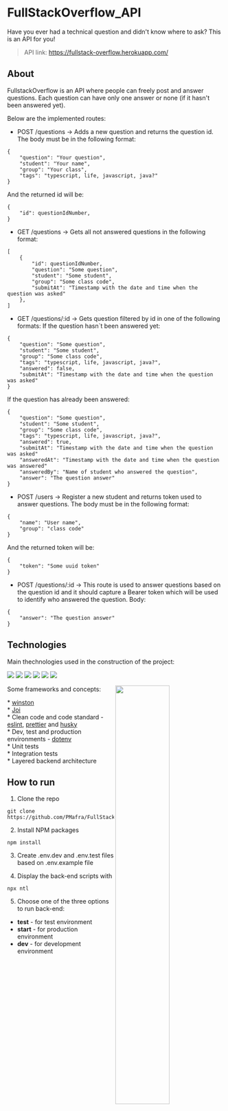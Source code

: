 # FullStackOverflow_API

Have you ever had a technical question and didn't know where to ask? This is an API for you! </br>
> API link: https://fullstack-overflow.herokuapp.com/

## About

FullstackOverflow is an API where people can freely post and answer questions. Each question can have only one answer or none (if it hasn't been answered yet).

Below are the implemented routes:

- POST /questions -> Adds a new question and returns the question id. The body must be in the following format:
```
{
	"question": "Your question",
	"student": "Your name",
	"group": "Your class",
	"tags": "typescript, life, javascript, java?"
}
```
And the returned id will be:
```
{
	"id": questionIdNumber,
}
```
- GET /questions -> Gets all not answered questions in the following format:
```
[
	{
		"id": questionIdNumber,
		"question": "Some question", 
		"student": "Some student", 
		"group": "Some class code",
		"submitAt": "Timestamp with the date and time when the question was asked"
	},
]
```
- GET /questions/:id -> Gets question filtered by id in one of the following formats:
If the question hasn`t been answered yet:
```
{
	"question": "Some question",
	"student": "Some student",
	"group": "Some class code",
	"tags": "typescript, life, javascript, java?",
  	"answered": false,
	"submitAt": "Timestamp with the date and time when the question was asked"
}
```
If the question has already been answered:
```
{	
	"question": "Some question",
	"student": "Some student",
	"group": "Some class code",
	"tags": "typescript, life, javascript, java?",
  	"answered": true,
	"submitAt": "Timestamp with the date and time when the question was asked"
	"answeredAt": "Timestamp with the date and time when the question was answered"
	"answeredBy": "Name of student who answered the question",
	"answer": "The question answer" 
}
```
- POST /users -> Register a new student and returns token used to answer questions. The body must be in the following format:
```
{
	"name": "User name",
	"group": "class code" 
}
```
And the returned token will be:
```
{
	"token": "Some uuid token"
}
```
- POST /questions/:id -> This route is used to answer questions based on the question id and it should capture a Bearer token which will be used to identify who answered the question.
Body:
```
{
	"answer": "The question answer" 
}
```

## Technologies
Main thechnologies used in the construction of the project:<br>
<p>
  <img src="https://img.shields.io/badge/-Typescript-green?style=for-the-badge" />
  <img src="https://img.shields.io/badge/-Nodejs-green?style=for-the-badge" />
  <img src="https://img.shields.io/badge/-Express-green?style=for-the-badge" />
  <img src="https://img.shields.io/badge/-PostgreSQL-green?style=for-the-badge" />
  <img src="https://img.shields.io/badge/-Jest-green?style=for-the-badge" />
  <img src="https://img.shields.io/badge/-Supertest-green?style=for-the-badge" />
</p>

Some frameworks and concepts:
<img align="right" width="50%" src="https://user-images.githubusercontent.com/84607762/144898252-6a1404fd-a03f-4924-9757-f556565eb7c6.png" />
<p align="left">
* <a href="https://github.com/winstonjs/winston">winston</a> </br>
* <a href="https://github.com/sideway/joi">Joi</a>  </br>
* Clean code and code standard - <a href="https://eslint.org/">eslint</a>, <a href="https://prettier.io/">prettier</a> and <a href="https://github.com/typicode/husky">husky</a> </br>
* Dev, test and production environments - <a href="https://github.com/motdotla/dotenv">dotenv</a> </br>
* Unit tests </br>
* Integration tests </br>
* Layered backend architecture </br>
</p>

## How to run

1. Clone the repo
```
git clone https://github.com/PMafra/FullStackOverflow_API.git
```
2. Install NPM packages
```
npm install
```
3. Create .env.dev and .env.test files based on .env.example file

4. Display the back-end scripts with
```
npx ntl
```
5. Choose one of the three options to run back-end:
* **test** - for test environment
* **start** - for production environment
* **dev** - for development environment
